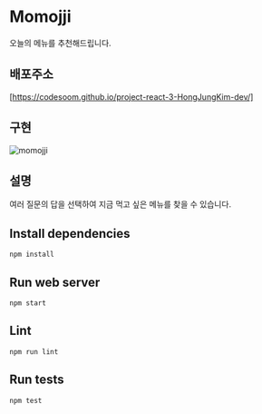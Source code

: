# Momojji

오늘의 메뉴를 추천해드립니다.

## 배포주소

[https://codesoom.github.io/project-react-3-HongJungKim-dev/]

## 구현

![momojji](https://user-images.githubusercontent.com/58525009/117241144-6723cd80-ae6d-11eb-9a50-45b7e998aad4.gif)

## 설명

여러 질문의 답을 선택하여 지금 먹고 싶은 메뉴를 찾을 수 있습니다.

## Install dependencies

```git
npm install
```

## Run web server

```git
npm start
```

## Lint

```git
npm run lint
```

## Run tests

```git
npm test
```
